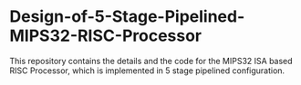 # Design-of-5-Stage-Pipelined-MIPS32-RISC-Processor
This repository contains the details and the code for the MIPS32 ISA based RISC Processor, which is implemented in 5 stage pipelined configuration.
